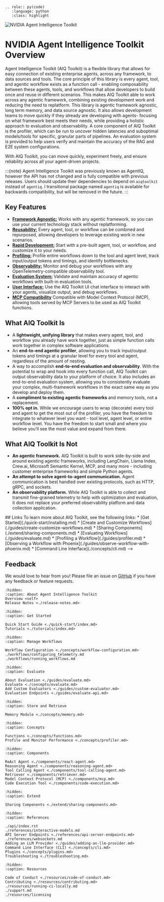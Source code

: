 <!--
SPDX-FileCopyrightText: Copyright (c) 2025, NVIDIA CORPORATION & AFFILIATES. All rights reserved.
SPDX-License-Identifier: Apache-2.0

Licensed under the Apache License, Version 2.0 (the "License");
you may not use this file except in compliance with the License.
You may obtain a copy of the License at

http://www.apache.org/licenses/LICENSE-2.0

Unless required by applicable law or agreed to in writing, software
distributed under the License is distributed on an "AS IS" BASIS,
WITHOUT WARRANTIES OR CONDITIONS OF ANY KIND, either express or implied.
See the License for the specific language governing permissions and
limitations under the License.
-->


<!-- This role is needed at the index to set the default backtick role -->
```{eval-rst}
.. role:: py(code)
   :language: python
   :class: highlight
```

![NVIDIA Agent Intelligence Toolkit](./_static/aiqtoolkit_banner.png "AIQ Toolkit banner image")

# NVIDIA Agent Intelligence Toolkit Overview

Agent Intelligence Toolkit (AIQ Toolkit) is a flexible library that allows for easy connection of existing enterprise agents, across any framework, to data sources and tools. The core principle of this library is every agent, tool, and agentic workflow exists as a function call - enabling composability between these agents, tools, and workflows that allow developers to build once and reuse in different scenarios. This makes AIQ Toolkit able to work across any agentic framework, combining existing development work and reducing the need to replatform. This library is agentic framework agnostic, long term memory, and data source agnostic. It also allows development teams to move quickly if they already are developing with agents- focusing on what framework best meets their needs, while providing a holistic approach to evaluation and observability. A core component of AIQ Toolkit is the profiler, which can be run to uncover hidden latencies and suboptimal models/tools for specific, granular parts of pipelines. An evaluation system is provided to help users verify and maintain the accuracy of the RAG and E2E system configurations.

With AIQ Toolkit, you can move quickly, experiment freely, and ensure reliability across all your agent-driven projects.

:::{note}
Agent Intelligence Toolkit was previously known as <!-- vale off -->AgentIQ<!-- vale on -->, however the API has not changed and is fully compatible with previous releases. Users should update their dependencies to depend on `aiqtoolkit` instead of `agentiq`. I transitional package named `agentiq` is available for backwards compatibility, but will be removed in the future.
:::

## Key Features

- [**Framework Agnostic:**](./concepts/plugins.md) Works with any agentic framework, so you can use your current technology stack without replatforming.
- [**Reusability:**](./extend/sharing-components.md) Every agent, tool, or workflow can be combined and repurposed, allowing developers to leverage existing work in new scenarios.
- [**Rapid Development:**](./guides/create-customize-workflows.md) Start with a pre-built agent, tool, or workflow, and customize it to your needs.
- [**Profiling:**](./guides/profiler.md) Profile entire workflows down to the tool and agent level, track input/output tokens and timings, and identify bottlenecks.
- [**Observability:**](./guides/observe-workflow-with-phoenix.md) Monitor and debug your workflows with any OpenTelemetry-compatible observability tool.
- [**Evaluation System:**](./guides/evaluate.md) Validate and maintain accuracy of agentic workflows with built-in evaluation tools.
- [**User Interface:**](./quick-start/launching-ui.md) Use the AIQ Toolkit UI chat interface to interact with your agents, visualize output, and debug workflows.
- [**MCP Compatibility**](./components/mcp.md) Compatible with Model Context Protocol (MCP), allowing tools served by MCP Servers to be used as AIQ Toolkit functions.

## What AIQ Toolkit Is

- A **lightweight, unifying library** that makes every agent, tool, and workflow you already have work together, just as simple function calls work together in complex software applications.
- An **end-to-end agentic profiler**, allowing you to track input/output tokens and timings at a granular level for every tool and agent, regardless of the amount of nesting.
- A way to accomplish **end-to-end evaluation and observability**. With the potential to wrap and hook into every function call, AIQ Toolkit can output observability data to your platform of choice. It also includes an end-to-end evaluation system, allowing you to consistently evaluate your complex, multi-framework workflows in the exact same way as you develop and deploy them.
- A **compliment to existing agentic frameworks** and memory tools, not a replacement.
- **100% opt in.** While we encourage users to wrap (decorate) every tool and agent to get the most out of the profiler, you have the freedom to integrate to whatever level you want - tool level, agent level, or entire workflow level. You have the freedom to start small and where you believe you’ll see the most value and expand from there.


## What AIQ Toolkit Is Not

- **An agentic framework.** AIQ Toolkit is built to work side-by-side and around existing agentic frameworks, including LangChain, Llama Index, Crew.ai, Microsoft Semantic Kernel, MCP, and many more - including customer enterprise frameworks and simple Python agents.
- **An attempt to solve agent-to-agent communication.** Agent communication is best handled over existing protocols, such as HTTP, gRPC, and sockets.
- **An observability platform.** While AIQ Toolkit is able to collect and transmit fine-grained telemetry to help with optimization and evaluation, it does not replace your preferred observability platform and data collection application.

<!-->
## Links

To learn more about AIQ Toolkit, see the following links:
* [Get Started](./quick-start/installing.md)
* [Create and Customize Workflows](./guides/create-customize-workflows.md)
* [Sharing Components](./extend/sharing-components.md)
* [Evaluating Workflows](./guides/evaluate.md)
* [Profiling a Workflow](./guides/profiler.md)
* [Observing a Workflow with Phoenix](./guides/observe-workflow-with-phoenix.md)
* [Command Line Interface](./concepts/cli.md)
-->

## Feedback

We would love to hear from you! Please file an issue on [GitHub](https://github.com/NVIDIA/AIQToolkit/issues) if you have any feedback or feature requests.

```{toctree}
:hidden:
:caption: About Agent Intelligence Toolkit
Overview <self>
Release Notes <./release-notes.md>
```

```{toctree}
:hidden:
:caption: Get Started

Quick Start Guide <./quick-start/index.md>
Tutorials <./tutorials/index.md>
```

```{toctree}
:hidden:
:caption: Manage Workflows

Workflow Configuration <./concepts/workflow-configuration.md>
./workflows/configuring_telemetry.md
./workflows/running_workflows.md
```

```{toctree}
:hidden:
:caption: Evaluate

About Evaluation <./guides/evaluate.md>
Evaluate <./concepts/evaluate.md>
Add Custom Evaluators <./guides/custom-evaluator.md>
Evaluation Endpoints <./guides/evaluate-api.md>
```

```{toctree}
:hidden:
:caption: Store and Retrieve

Memory Module <./concepts/memory.md>
```

```{toctree}
:hidden:
:caption: Concepts

Functions <./concepts/functions.md>
Profile and Monitor Performance <./concepts/profiler.md>
```

```{toctree}
:hidden:
:caption: Components

ReAct Agent <./components/react-agent.md>
Reasoning Agent <./components/reasoning-agent.md>
Tool Calling Agent <./components/tool-calling-agent.md>
Retriever <./components/retriever.md>
Model Context Protocol (MCP) <./components/mcp.md>
Code Execution Tool <./components/code-execution.md>
```

```{toctree}
:hidden:
:caption: Extend

Sharing Components <./extend/sharing-components.md>
```

```{toctree}
:hidden:
:caption: References

./api/index.rst
./references/interactive-models.md
API Server Endpoints <./references/api-server-endpoints.md>
./references/websockets.md
Adding an LLM Provider <./guides/adding-an-llm-provider.md>
Command Line Interface (CLI) <./concepts/cli.md>
Plugins <./concepts/plugins.md>
Troubleshooting <./troubleshooting.md>
```

```{toctree}
:hidden:
:caption: Resources

Code of Conduct <./resources/code-of-conduct.md>
Contributing <./resources/contributing.md>
./resources/running-ci-locally.md
./support.md
./resources/licensing
```
